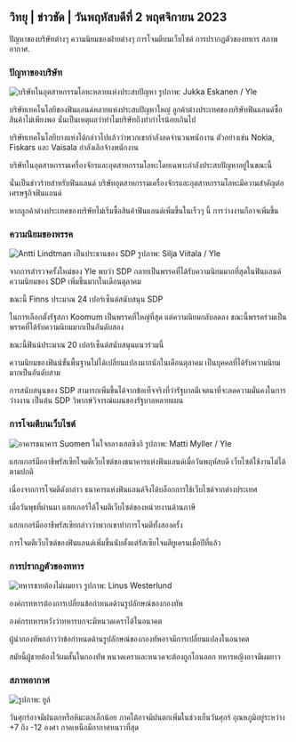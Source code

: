 ## วิทยุ \| ข่าวชัด \| วันพฤหัสบดีที่ 2 พฤศจิกายน 2023

ปัญหาของบริษัทต่างๆ ความนิยมของฝ่ายต่างๆ การโจมตีบนเว็บไซต์ การปรากฏตัวของทหาร สภาพอากาศ.

### ปัญหาของบริษัท

![บริษัทในอุตสาหกรรมโลหะหลายแห่งประสบปัญหา รูปภาพ: Jukka Eskanen / Yle](https://images.cdn.yle.fi/image/upload/c_crop,h_2268,w_4031,x_0,y_410/ar_1.7777777777777777,c_fill,g_faces,h_675,w_1200/dpr_1.0/q_auto:eco/f_auto/fl_lossy/v1698216498/39-11907536538b9d499762)

บริษัทเทคโนโลยีของฟินแลนด์หลายแห่งประสบปัญหาใหญ่ ลูกค้าต่างประเทศของบริษัทฟินแลนด์ซื้อสินค้าไม่เพียงพอ นั่นเป็นเหตุผลว่าทำไมบริษัทถึงทำกำไรน้อยเกินไป

บริษัทเทคโนโลยีบางแห่งได้กล่าวไปแล้วว่าพวกเขากำลังลดจำนวนพนักงาน ตัวอย่างเช่น Nokia, Fiskars และ Vaisala กำลังเลิกจ้างพนักงาน

บริษัทในอุตสาหกรรมเครื่องจักรและอุตสาหกรรมโลหะโดยเฉพาะกำลังประสบปัญหาอยู่ในขณะนี้

นั่นเป็นข่าวร้ายสำหรับฟินแลนด์ บริษัทอุตสาหกรรมเครื่องจักรและอุตสาหกรรมโลหะมีความสำคัญต่อเศรษฐกิจฟินแลนด์

หากลูกค้าต่างประเทศของบริษัทไม่เริ่มซื้อสินค้าฟินแลนด์เพิ่มขึ้นในเร็วๆ นี้ การว่างงานก็อาจเพิ่มขึ้น

### ความนิยมของพรรค

![Antti Lindtman เป็นประธานของ SDP รูปภาพ: Silja Viitala / Yle](https://images.cdn.yle.fi/image/upload/c_crop,h_2241,w_3984,x_0,y_0/ar_1.7777777777777777,c_fill,g_faces,h_675,w_1200/dpr_1.0/q_auto:eco/f_auto/fl_lossy/v1696930784/39-118400565251b6be058f)

จากการสำรวจครั้งใหม่ของ Yle พบว่า SDP กลายเป็นพรรคที่ได้รับความนิยมมากที่สุดในฟินแลนด์ ความนิยมของ SDP เพิ่มขึ้นมากในเดือนตุลาคม

ขณะนี้ Finns ประมาณ 24 เปอร์เซ็นต์สนับสนุน SDP

ในการเลือกตั้งรัฐสภา Koomum เป็นพรรคที่ใหญ่ที่สุด แต่ความนิยมกลับลดลง ขณะนี้พรรคร่วมเป็นพรรคที่ได้รับความนิยมมากเป็นอันดับสอง

ขณะนี้ฟินน์ประมาณ 20 เปอร์เซ็นต์สนับสนุนแนวร่วมนี้

ความนิยมของฟินน์ขั้นพื้นฐานไม่ได้เปลี่ยนแปลงมากนักในเดือนตุลาคม เป็นบุคคลที่ได้รับความนิยมมากเป็นอันดับสาม

การสนับสนุนของ SDP สามารถเพิ่มขึ้นได้จากข้อเท็จจริงที่ว่ารัฐบาลมีเจตนาที่จะลดความมั่นคงในการว่างงาน เป็นต้น SDP วิพากษ์วิจารณ์แผนของรัฐบาลหลายแผน

### การโจมตีบนเว็บไซต์

![อาคารธนาคาร Suomen ในใจกลางเฮลซิงกิ รูปภาพ: Matti Myller / Yle ](https://images.cdn.yle.fi/image/upload/c_crop,h_1391,w_2472,x_0,y_112/ar_1.7777777777777777,c_fill,g_faces,h_675,w_1200/dpr_1.0/q_auto:eco/f_auto/fl_lossy/v1587997073/39-6686595ea6e8fc70cab)

แฮกเกอร์มืออาชีพรัสเซียโจมตีเว็บไซต์ของธนาคารแห่งฟินแลนด์เมื่อวันพฤหัสบดี เว็บไซต์ใช้งานไม่ได้ตามปกติ

เนื่องจากการโจมตีดังกล่าว ธนาคารแห่งฟินแลนด์จึงได้บล็อกการใช้เว็บไซต์จากต่างประเทศ

เมื่อวันพุธที่ผ่านมา แฮกเกอร์ได้โจมตีเว็บไซต์ของหน่วยงานด้านภาษี

แฮกเกอร์มืออาชีพรัสเซียกล่าวว่าพวกเขาทำการโจมตีทั้งสองครั้ง

การโจมตีเว็บไซต์ของฟินแลนด์เพิ่มขึ้นนับตั้งแต่รัสเซียโจมตียูเครนเมื่อปีที่แล้ว

### การปรากฏตัวของทหาร

![ทหารชายต้องไม่ผมยาว รูปภาพ: Linus Westerlund](https://images.cdn.yle.fi/image/upload/c_crop,h_3375,w_6000,x_0,y_522/ar_1.7777777777777777,c_fill,g_faces,h_675,w_1200/dpr_1.0/q_auto:อีโค่/f_auto/fl_lossy/v1688460639/39-113784464a3db01e8a65)

องค์กรทหารต้องการเปลี่ยนข้อกำหนดด้านรูปลักษณ์ของกองทัพ

องค์กรทหารหวังว่าทหารบกจะมีหนวดเคราได้ในอนาคต

ผู้นำกองทัพกล่าวว่าข้อกำหนดด้านรูปลักษณ์ของกองทัพอาจมีการเปลี่ยนแปลงในอนาคต

สมัยนี้ผู้ชายต้องไว้ผมสั้นในกองทัพ หนวดเคราและหนวดจะต้องถูกโกนออก ทหารหญิงอาจมีผมยาว

### สภาพอากาศ

![ รูปภาพ: ยูล์](https://images.cdn.yle.fi/image/upload/c_crop,h_1080,w_1919,x_0,y_0/ar_1.7777777777777777,c_fill,g_faces,h_675,w_1200/dpr_1.0/q_auto:eco/f_auto/fl_lossy/v1698940434/39-11951316543c5fbc620f)

วันศุกร์อาจมีฝนตกหรือหิมะตกเล็กน้อย ภาคใต้อาจมีฝนตกเพิ่มในช่วงเย็นวันศุกร์ อุณหภูมิอยู่ระหว่าง +7 ถึง -12 องศา ภาคเหนือมีอากาศหนาวที่สุด